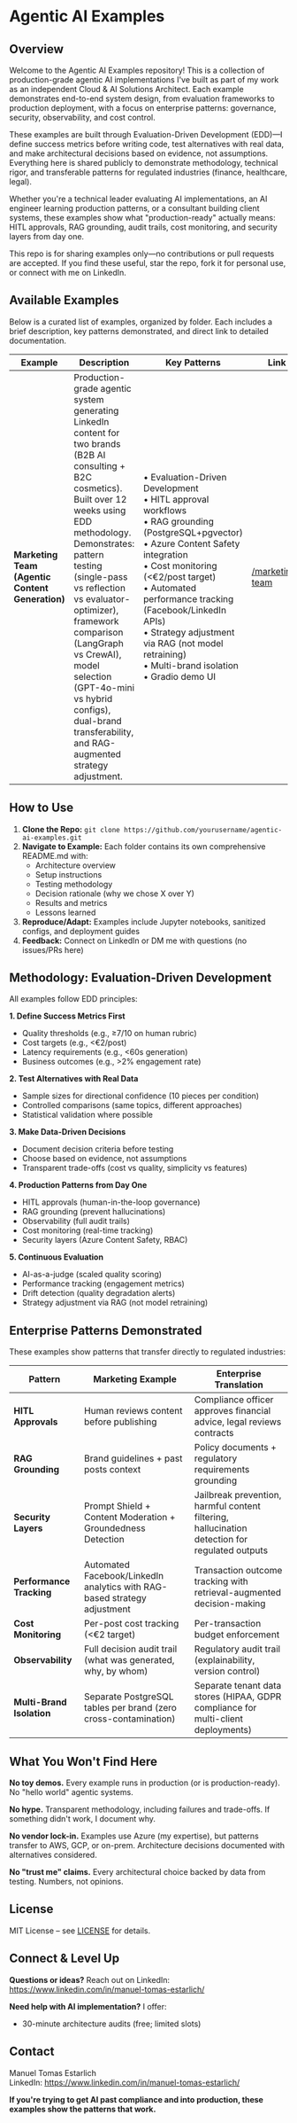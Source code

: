 # Agentic AI Examples

## Overview
Welcome to the Agentic AI Examples repository! This is a collection of production-grade agentic AI implementations I've built as part of my work as an independent Cloud & AI Solutions Architect. Each example demonstrates end-to-end system design, from evaluation frameworks to production deployment, with a focus on enterprise patterns: governance, security, observability, and cost control.

These examples are built through Evaluation-Driven Development (EDD)—I define success metrics before writing code, test alternatives with real data, and make architectural decisions based on evidence, not assumptions. Everything here is shared publicly to demonstrate methodology, technical rigor, and transferable patterns for regulated industries (finance, healthcare, legal).

Whether you're a technical leader evaluating AI implementations, an AI engineer learning production patterns, or a consultant building client systems, these examples show what "production-ready" actually means: HITL approvals, RAG grounding, audit trails, cost monitoring, and security layers from day one.

This repo is for sharing examples only—no contributions or pull requests are accepted. If you find these useful, star the repo, fork it for personal use, or connect with me on LinkedIn.

## Available Examples
Below is a curated list of examples, organized by folder. Each includes a brief description, key patterns demonstrated, and direct link to detailed documentation.

| Example | Description | Key Patterns | Link |
|---------|-------------|--------------|------|
| **Marketing Team (Agentic Content Generation)** | Production-grade agentic system generating LinkedIn content for two brands (B2B AI consulting + B2C cosmetics). Built over 12 weeks using EDD methodology. Demonstrates: pattern testing (single-pass vs reflection vs evaluator-optimizer), framework comparison (LangGraph vs CrewAI), model selection (GPT-4o-mini vs hybrid configs), dual-brand transferability, and RAG-augmented strategy adjustment. | • Evaluation-Driven Development<br>• HITL approval workflows<br>• RAG grounding (PostgreSQL+pgvector)<br>• Azure Content Safety integration<br>• Cost monitoring (<€2/post target)<br>• Automated performance tracking (Facebook/LinkedIn APIs)<br>• Strategy adjustment via RAG (not model retraining)<br>• Multi-brand isolation<br>• Gradio demo UI | [/marketing-team](/marketing-team) |

## How to Use
1. **Clone the Repo:** `git clone https://github.com/yourusername/agentic-ai-examples.git`
2. **Navigate to Example:** Each folder contains its own comprehensive README.md with:
   - Architecture overview
   - Setup instructions
   - Testing methodology
   - Decision rationale (why we chose X over Y)
   - Results and metrics
   - Lessons learned
3. **Reproduce/Adapt:** Examples include Jupyter notebooks, sanitized configs, and deployment guides
4. **Feedback:** Connect on LinkedIn or DM me with questions (no issues/PRs here)

## Methodology: Evaluation-Driven Development

All examples follow EDD principles:

**1. Define Success Metrics First**
- Quality thresholds (e.g., ≥7/10 on human rubric)
- Cost targets (e.g., <€2/post)
- Latency requirements (e.g., <60s generation)
- Business outcomes (e.g., >2% engagement rate)

**2. Test Alternatives with Real Data**
- Sample sizes for directional confidence (10 pieces per condition)
- Controlled comparisons (same topics, different approaches)
- Statistical validation where possible

**3. Make Data-Driven Decisions**
- Document decision criteria before testing
- Choose based on evidence, not assumptions
- Transparent trade-offs (cost vs quality, simplicity vs features)

**4. Production Patterns from Day One**
- HITL approvals (human-in-the-loop governance)
- RAG grounding (prevent hallucinations)
- Observability (full audit trails)
- Cost monitoring (real-time tracking)
- Security layers (Azure Content Safety, RBAC)

**5. Continuous Evaluation**
- AI-as-a-judge (scaled quality scoring)
- Performance tracking (engagement metrics)
- Drift detection (quality degradation alerts)
- Strategy adjustment via RAG (not model retraining)

## Enterprise Patterns Demonstrated

These examples show patterns that transfer directly to regulated industries:

| Pattern | Marketing Example | Enterprise Translation |
|---------|-------------------|------------------------|
| **HITL Approvals** | Human reviews content before publishing | Compliance officer approves financial advice, legal reviews contracts |
| **RAG Grounding** | Brand guidelines + past posts context | Policy documents + regulatory requirements grounding |
| **Security Layers** | Prompt Shield + Content Moderation + Groundedness Detection | Jailbreak prevention, harmful content filtering, hallucination detection for regulated outputs |
| **Performance Tracking** | Automated Facebook/LinkedIn analytics with RAG-based strategy adjustment | Transaction outcome tracking with retrieval-augmented decision-making |
| **Cost Monitoring** | Per-post cost tracking (<€2 target) | Per-transaction budget enforcement |
| **Observability** | Full decision audit trail (what was generated, why, by whom) | Regulatory audit trail (explainability, version control) |
| **Multi-Brand Isolation** | Separate PostgreSQL tables per brand (zero cross-contamination) | Separate tenant data stores (HIPAA, GDPR compliance for multi-client deployments) |

## What You Won't Find Here

**No toy demos.** Every example runs in production (or is production-ready). No "hello world" agentic systems.

**No hype.** Transparent methodology, including failures and trade-offs. If something didn't work, I document why.

**No vendor lock-in.** Examples use Azure (my expertise), but patterns transfer to AWS, GCP, or on-prem. Architecture decisions documented with alternatives considered.

**No "trust me" claims.** Every architectural choice backed by data from testing. Numbers, not opinions.

## License
MIT License – see [LICENSE](/LICENSE) for details.

## Connect & Level Up

**Questions or ideas?** Reach out on LinkedIn: https://www.linkedin.com/in/manuel-tomas-estarlich/

**Need help with AI implementation?** I offer:
- 30-minute architecture audits (free; limited slots)

## Contact
Manuel Tomas Estarlich  
LinkedIn: https://www.linkedin.com/in/manuel-tomas-estarlich/  

**If you're trying to get AI past compliance and into production, these examples show the patterns that work.**